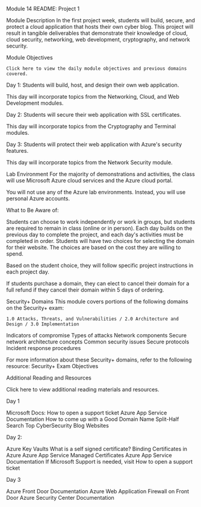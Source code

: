 Module 14 README: Project 1

Module Description
In the first project week, students will build, secure, and protect a cloud application that hosts their own cyber blog. This project will result in tangible deliverables that demonstrate their knowledge of cloud, cloud security, networking, web development, cryptography, and network security.

Module Objectives

    Click here to view the daily module objectives and previous domains covered.
  


Day 1: Students will build, host, and design their own web application.

This day will incorporate topics from the Networking, Cloud, and Web Development modules.



Day 2: Students will secure their web application with SSL certificates.

This day will incorporate topics from the Cryptography and Terminal modules.



Day 3: Students will protect their web application with Azure's security features.

This day will incorporate topics from the Network Security module.





Lab Environment
For the majority of demonstrations and activities, the class will use Microsoft Azure cloud services and the Azure cloud portal.

You will not use any of the Azure lab environments. Instead, you will use personal Azure accounts.


What to Be Aware of:

Students can choose to work independently or work in groups, but students are required to remain in class (online or in person).
Each day builds on the previous day to complete the project, and each day's activities must be completed in order.
Students will have two choices for selecting the domain for their website. The choices are based on the cost they are willing to spend.

Based on the student choice, they will follow specific project instructions in each project day.


If students purchase a domain, they can elect to cancel their domain for a full refund if they cancel their domain within 5 days of ordering.


Security+ Domains
This module covers portions of the following domains on the Security+ exam:

    1.0 Attacks, Threats, and Vulnerabilities / 2.0 Architecture and Design / 3.0 Implementation  
 

Indicators of compromise
Types of attacks
Network components
Secure network architecture concepts
Common security issues
Secure protocols
Incident response procedures

 

For more information about these Security+ domains, refer to the following resource: Security+ Exam Objectives

Additional Reading and Resources
 
 Click here to view additional reading materials and resources. 


Day 1

Microsoft Docs: How to open a support ticket
Azure App Service Documentation
How to come up with a Good Domain Name
Split-Half Search
Top CyberSecurity Blog Websites


Day 2:

Azure Key Vaults
What is a self signed certificate?
Binding Certificates in Azure
Azure App Service Managed Certificates
Azure App Service Documentation
If Microsoft Support is needed, visit How to open a support ticket



Day 3

Azure Front Door Documentation
Azure Web Application Firewall on Front Door
Azure Security Center Documentation



